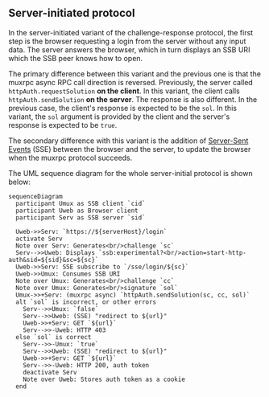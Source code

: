## Server-initiated protocol

In the server-initiated variant of the challenge-response protocol, the first step is the browser requesting a login from the server without any input data. The server answers the browser, which in turn displays an SSB URI which the SSB peer knows how to open.

The primary difference between this variant and the previous one is that the muxrpc async RPC call direction is reversed. Previously, the server called `httpAuth.requestSolution` **on the client**. In this variant, the client calls `httpAuth.sendSolution` **on the server**. The response is also different. In the previous case, the client's response is expected to be the `sol`. In this variant, the `sol` argument is provided by the client and the server's response is expected to be `true`.

The secondary difference with this variant is the addition of [Server-Sent Events](https://html.spec.whatwg.org/multipage/server-sent-events.html) (SSE) between the browser and the server, to update the browser when the muxrpc protocol succeeds.

The UML sequence diagram for the whole server-initial protocol is shown below:

```mermaid
sequenceDiagram
  participant Umux as SSB client `cid`
  participant Uweb as Browser client
  participant Serv as SSB server `sid`

  Uweb->>Serv: `https://${serverHost}/login`
  activate Serv
  Note over Serv: Generates<br/>challenge `sc`
  Serv-->>Uweb: Displays `ssb:experimental?<br/>action=start-http-auth&sid=${sid}&sc=${sc}`
  Uweb->>Serv: SSE subscribe to `/sse/login/${sc}`
  Uweb->>Umux: Consumes SSB URI
  Note over Umux: Generates<br/>challenge `cc`
  Note over Umux: Generates<br/>signature `sol`
  Umux->>+Serv: (muxrpc async) `httpAuth.sendSolution(sc, cc, sol)`
  alt `sol` is incorrect, or other errors
    Serv-->>Umux: `false`
    Serv-->>Uweb: (SSE) "redirect to ${url}"
    Uweb->>+Serv: GET `${url}`
    Serv-->>-Uweb: HTTP 403
  else `sol` is correct
    Serv-->>-Umux: `true`
    Serv-->>Uweb: (SSE) "redirect to ${url}"
    Uweb->>+Serv: GET `${url}`
    Serv-->>-Uweb: HTTP 200, auth token
    deactivate Serv
    Note over Uweb: Stores auth token as a cookie
  end
```
